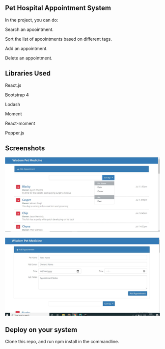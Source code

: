 ## Pet Hospital Appointment System

In the project, you can do:

Search an apoointment.

Sort the list of apoointments based on different tags.

Add an appointment.

Delete an appointment.


## Libraries Used

React.js

Bootstrap 4

Lodash

Moment

React-moment

Popper.js

## Screenshots

![Screenshot 1 of App](https://github.com/krishnachourasia/react-appointment-app/blob/master/apt1.JPG)

![Screenshot 2 of App](https://github.com/krishnachourasia/react-appointment-app/blob/master/apt2.JPG)

## Deploy on your system

Clone this repo, and run npm install in the commandline.
